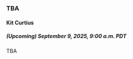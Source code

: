 ### TBA

#### Kit Curtius

##### (Upcoming) September 9, 2025, 9:00 a.m. PDT

<!--[Seminar Recording Link](https://www.youtube.com/live/E0nO9VfVUX8?si=PT7nw8v1T3o6o18K)-->

TBA
